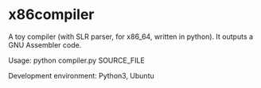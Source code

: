 # x86compiler
A toy compiler (with SLR parser, for x86_64, written in python). 
It outputs a GNU Assembler code.

Usage:
python compiler.py SOURCE_FILE

Development environment:
Python3, Ubuntu
